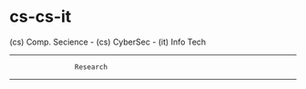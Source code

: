 # cs-cs-it 

(cs) Comp. Secience - (cs) CyberSec - (it) Info Tech

  ________________________________________________
                    Research 
  ________________________________________________
